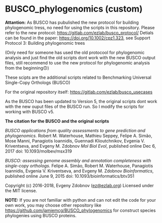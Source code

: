 # BUSCO_phylogenomics (custom)

**Attantion:**
As BUSCO has pubulished the new protocol for building phylogenomic tress, no need for using the scripts in this repository. Please refer to the new protocol: <https://gitlab.com/ezlab/busco_protocol/>
Detials can be found in the paper: <https://doi.org/10.1002/cpz1.323>, see Support Protocol 3: Building phylogenomic trees

(Only need for someone has used the old protocool for phylogenomic analysis and just find the old scripts dont work with the new BUSCO output files, still recommend to use the new protocol for phylogenomic analysis from the beginning🙃)

These scipts are the additional scripts related to Benchmarking Universal Single-Copy Orthologs (BUSCO)

For the original repository itself: <https://gitlab.com/ezlab/busco_usecases>

As the BUSCO has been updated to Version 5, the original scripts dont work with the new ouput files of the BUSCO run. So I modify the scripts for working with BUSCO v5.

**The citation for the BUSCO and the original scripts**

*BUSCO applications from quality assessments to gene prediction and phylogenomics.*
Robert M. Waterhouse, Mathieu Seppey, Felipe A. Simão, Mose Manni, Panagiotis Ioannidis, Guennadi Klioutchnikov, Evgenia V. Kriventseva, and Evgeny M. Zdobnov
*Mol Biol Evol*, published online Dec 6, 2017
doi: 10.1093/molbev/msx319

*BUSCO: assessing genome assembly and annotation completeness with single-copy orthologs.*
Felipe A. Simão, Robert M. Waterhouse, Panagiotis Ioannidis, Evgenia V. Kriventseva, and Evgeny M. Zdobnov
*Bioinformatics*, published online June 9, 2015
doi: 10.1093/bioinformatics/btv351

Copyright (c) 2016-2018, Evgeny Zdobnov (<ez@ezlab.org>)
Licensed under the MIT license.

**NOTE:**
If you are not familiar with python and can not edit the code for your own work, you may choose other repository like <https://github.com/jamiemcg/BUSCO_phylogenomics> for construct species phylogenies using BUSCO proteins.
